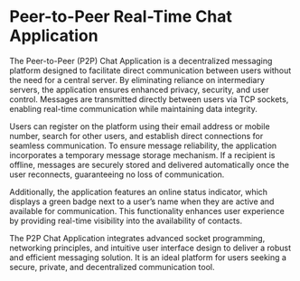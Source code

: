 # Peer-to-Peer Real-Time Chat Application

The Peer-to-Peer (P2P) Chat Application is a decentralized messaging platform designed to facilitate direct communication between users without the need for a central server. By eliminating reliance on intermediary servers, the application ensures enhanced privacy, security, and user control. Messages are transmitted directly between users via TCP sockets, enabling real-time communication while maintaining data integrity.

Users can register on the platform using their email address or mobile number, search for other users, and establish direct connections for seamless communication. To ensure message reliability, the application incorporates a temporary message storage mechanism. If a recipient is offline, messages are securely stored and delivered automatically once the user reconnects, guaranteeing no loss of communication.

Additionally, the application features an online status indicator, which displays a green badge next to a user’s name when they are active and available for communication. This functionality enhances user experience by providing real-time visibility into the availability of contacts.

The P2P Chat Application integrates advanced socket programming, networking principles, and intuitive user interface design to deliver a robust and efficient messaging solution. It is an ideal platform for users seeking a secure, private, and decentralized communication tool.
